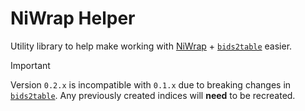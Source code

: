 # NiWrap Helper

Utility library to help make working with [NiWrap] + [`bids2table`] easier.

> [!IMPORTANT]
> Version `0.2.x` is incompatible with `0.1.x` due to breaking changes in 
> [`bids2table`]. Any previously created indices will **need** to be recreated.

<!-- Links -->
[`bids2table`]: https://github.com/childmindresearch/bids2table
[NiWrap]: https://styx-api.github.io/

